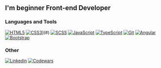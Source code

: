 ## I'm beginner **Front-end Developer**

### Languages and Tools

[![HTML5](https://img.shields.io/badge/-HTML5-090909?style=for-the-badge&logo=HTML5&logoColor=OrangeRed)](#)
[![CSS3](https://img.shields.io/badge/-CSS3-090909?style=for-the-badge&logo=css3&logoColor=blue)](#)](#)
[![SCSS](https://img.shields.io/badge/-SCSS-090909?style=for-the-badge&logo=Sass&logoColor=#CC6699)](#)
[![JavaScript](https://img.shields.io/badge/-JavaScript-090909?style=for-the-badge&logo=JavaScript&logoColor=#F7DF1E)](#)
[![TypeScript](https://img.shields.io/badge/-TypeScript-090909?style=for-the-badge&logo=TypeScript&logoColor=#3178C6)](#)
[![Git](https://img.shields.io/badge/-Git-090909?style=for-the-badge&logo=Git&logoColor=#F05032)](#)
[![Angular](https://img.shields.io/badge/-Angular-090909?style=for-the-badge&logo=Angular&logoColor=crimson)](#)
[![Bootstrap](https://img.shields.io/badge/-Bootstrap-090909?style=for-the-badge&logo=Bootstrap&logoColor=#7952B3)](#)

### Other

[![Linkedin](https://img.shields.io/badge/-Linkedin-090909?style=for-the-badge&logo=Linkedin&logoColor=blue)](https://www.linkedin.com/in/alexandr-titov-78ab07228/)
[![Codewars](https://img.shields.io/badge/-Codewars-090909?style=for-the-badge&logo=Codewars&logoColor=maroon)](https://www.codewars.com/users/tit-alex)
